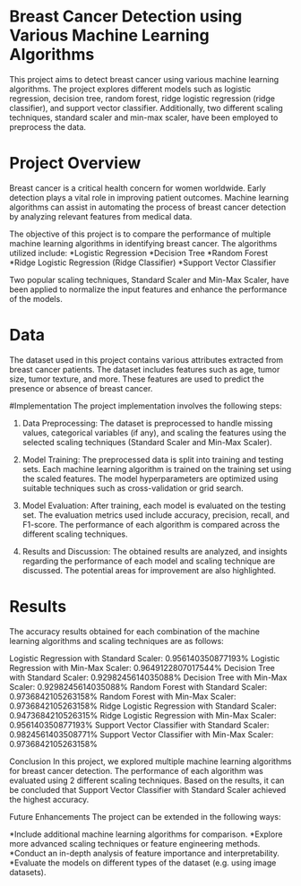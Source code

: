 # Breast Cancer Detection using Various Machine Learning Algorithms
This project aims to detect breast cancer using various machine learning algorithms. The project explores different models such as logistic regression, decision tree, random forest, ridge logistic regression (ridge classifier), and support vector classifier. Additionally, two different scaling techniques, standard scaler and min-max scaler, have been employed to preprocess the data.

# Project Overview
Breast cancer is a critical health concern for women worldwide. Early detection plays a vital role in improving patient outcomes. Machine learning algorithms can assist in automating the process of breast cancer detection by analyzing relevant features from medical data.

The objective of this project is to compare the performance of multiple machine learning algorithms in identifying breast cancer. The algorithms utilized include:
*Logistic Regression
*Decision Tree
*Random Forest
*Ridge Logistic Regression (Ridge Classifier)
*Support Vector Classifier

Two popular scaling techniques, Standard Scaler and Min-Max Scaler, have been applied to normalize the input features and enhance the performance of the models.

# Data
The dataset used in this project contains various attributes extracted from breast cancer patients. The dataset includes features such as age, tumor size, tumor texture, and more. These features are used to predict the presence or absence of breast cancer.

#Implementation
The project implementation involves the following steps:

1. Data Preprocessing: The dataset is preprocessed to handle missing values, categorical variables (if any), and scaling the features using the selected scaling techniques (Standard Scaler and Min-Max Scaler).

2. Model Training: The preprocessed data is split into training and testing sets. Each machine learning algorithm is trained on the training set using the scaled features. The model hyperparameters are optimized using suitable techniques such as cross-validation or grid search.

3. Model Evaluation: After training, each model is evaluated on the testing set. The evaluation metrics used include accuracy, precision, recall, and F1-score. The performance of each algorithm is compared across the different scaling techniques.

4. Results and Discussion: The obtained results are analyzed, and insights regarding the performance of each model and scaling technique are discussed. The potential areas for improvement are also highlighted.

# Results
The accuracy results obtained for each combination of the machine learning algorithms and scaling techniques are as follows:

Logistic Regression with Standard Scaler: 0.956140350877193%
Logistic Regression with Min-Max Scaler: 0.9649122807017544%
Decision Tree with Standard Scaler: 0.9298245614035088%
Decision Tree with Min-Max Scaler: 0.9298245614035088%
Random Forest with Standard Scaler: 0.9736842105263158%
Random Forest with Min-Max Scaler: 0.9736842105263158%
Ridge Logistic Regression with Standard Scaler: 0.9473684210526315%
Ridge Logistic Regression with Min-Max Scaler: 0.956140350877193%
Support Vector Classifier with Standard Scaler: 0.9824561403508771%
Support Vector Classifier with Min-Max Scaler: 0.9736842105263158%

Conclusion
In this project, we explored multiple machine learning algorithms for breast cancer detection. The performance of each algorithm was evaluated using 2 different scaling techniques. Based on the results, it can be concluded that Support Vector Classifier with Standard Scaler achieved the highest accuracy.

Future Enhancements
The project can be extended in the following ways:

*Include additional machine learning algorithms for comparison.
*Explore more advanced scaling techniques or feature engineering methods.
*Conduct an in-depth analysis of feature importance and interpretability.
*Evaluate the models on different types of the dataset (e.g. using image datasets).  
